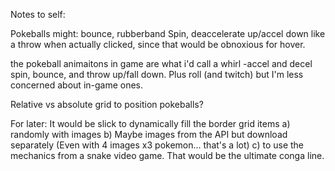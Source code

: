 Notes to self:

Pokeballs might: bounce, rubberband
Spin, deaccelerate up/accel down like a throw when actually clicked, since that would be obnoxious for hover.

the pokeball animaitons in game are what i'd call a whirl -accel and decel spin,  bounce, and throw up/fall down. Plus roll (and twitch) but I'm less concerned about in-game ones.

Relative vs absolute grid to position pokeballs?










For later:
It would be slick to dynamically fill the border grid items a) randomly with images b) Maybe images from the API but download separately (Even with 4 images x3 pokemon... that's a lot) c) to use the mechanics from a snake video game. That would be the ultimate conga line.
